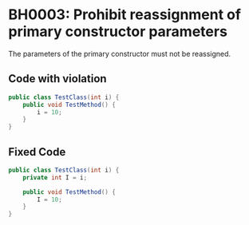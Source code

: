 <h1>BH0003: Prohibit reassignment of primary constructor parameters</h1>

<p>The parameters of the primary constructor must not be reassigned.</p>

<h2>Code with violation</h2>

```csharp
public class TestClass(int i) {
    public void TestMethod() {
        i = 10;
    }
}
```

<h2>Fixed Code</h2>

```csharp
public class TestClass(int i) {
    private int I = i;

    public void TestMethod() {
        I = 10;
    }
}
```
